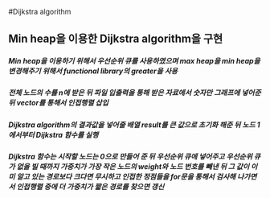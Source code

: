 #Dijkstra algorithm
## Min heap을 이용한 Dijkstra algorithm을 구현
##### Min heap을 이용하기 위해서 우선순위 큐를 사용하였으며 max heap을 min heap을 변경해주기 위해서 functional library의 greater을 사용
##### 전체 노드의 수를 n에 받은 뒤 파일 입출력을 통해 받은 자료에서 숫자만 그래프에 넣어준 뒤 vector를 통해서 인접행렬 삽입
##### Dijkstra algorithm의 결과값을 넣어줄 배열 result를 큰 값으로 초기화 해준 뒤 노드 1에서부터 Dijkstra 함수를 실행
##### Dijkstra 함수는 시작할 노드는 0으로 만들어 준 뒤 우선순위 큐에 넣어주고 우선순위 큐가 없을 빌 때까지 가중치가 가장 작은 노드의 weight와 노드 번호를 빼낸 뒤 그 값이 이미 알고 있는 경로보다 크다면 무시하고 인접한 정점들을 for문을 통해서 검사해 나가면서 인접행렬 중에 더 가중치가 짧은 경로를 찾으면 갱신
